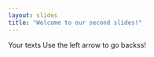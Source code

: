 ```yaml
---
layout: slides
title: "Welcome to our second slides!"
---
```

Your texts
Use the left arrow to go backss!
